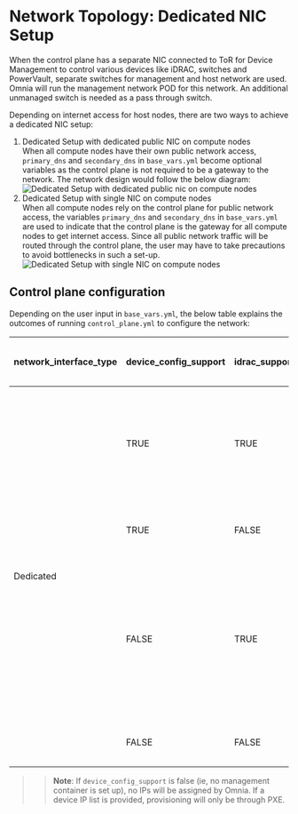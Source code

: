 # Network Topology: Dedicated NIC Setup

When the control plane has a separate NIC connected to ToR for Device Management to control various devices like iDRAC, switches and PowerVault, separate switches for management and host network are used. Omnia will run the management network POD for this network. An additional unmanaged switch is needed as a pass through switch.

Depending on internet access for host nodes, there are two ways to achieve a dedicated NIC setup:
1. Dedicated Setup with dedicated public NIC on compute nodes <br>
When all compute nodes have their own public network access, `primary_dns` and `secondary_dns` in `base_vars.yml` become optional variables as the control plane is not required to be a gateway to the network. The network design would follow the below diagram: <br>
![Dedicated Setup with dedicated public nic on compute nodes](images/Omnia_NetworkConfig_Inet.png)
2. Dedicated Setup with single NIC on compute nodes <br>
When all compute nodes rely on the control plane for public network access, the variables `primary_dns` and `secondary_dns` in `base_vars.yml` are used to indicate that the control plane is the gateway for all compute nodes to get internet access. Since all public network traffic will be routed through the control plane, the user may have to take precautions to avoid bottlenecks in such a set-up. <br>
![Dedicated Setup with single NIC on compute nodes](images/Omnia_NetworkConfig_NoInet.png)


## Control plane configuration
Depending on the user input in `base_vars.yml`, the below table explains the outcomes of running `control_plane.yml` to configure the network: <br>

<div class="tg-wrap"><table>
<thead>
  <tr>
   <th>network_interface_type</th>
   <th>device_config_support</th>
   <th>idrac_support</th>
   <th>Outcome</th>
   <th>One Touch Config Support</th>
  </tr>
</thead>
<tbody>
  <tr>
   <td rowspan="4">Dedicated</td>
   <td>TRUE</td>
   <td>TRUE</td>
   <td>Omnia  will assign IPs to all the management ports of the different devices. iDRAC  and PXE provisioning is supported. Here, ethernet, InfiniBand and powervault  configurations are supported.</td>
   <td>Yes</td>
  </tr>
  <tr>
   <td>TRUE</td>
   <td>FALSE</td>
   <td>An assert  failure on control_plane_common will manifest and Omnia Control Plane will  fail.</td>
   <td>No</td>
  </tr>
  <tr>
   <td>FALSE</td>
   <td>TRUE</td>
   <td>Assuming  the device_ip_list is populated, mgmt_container will not be used to assign  the IPs to all the mgmt ports as a device_ip_list indicates that IP  assignment is already done. However, ethernet, InfiniBand, powervault  configurations are supported.</td>
   <td>Yes</td>
  </tr>
  <tr>
   <td>FALSE</td>
   <td>FALSE</td>
   <td>No IPs  will be assigned by Omnia. Provisioning will only be through PXE.</td>
   <td>No</td>
  </tr>
</tbody>
</table></div>

>> **Note**: If `device_config_support` is false (ie, no management container is set up), no IPs will be assigned by Omnia. If a device IP list is provided, provisioning will only be through PXE. 